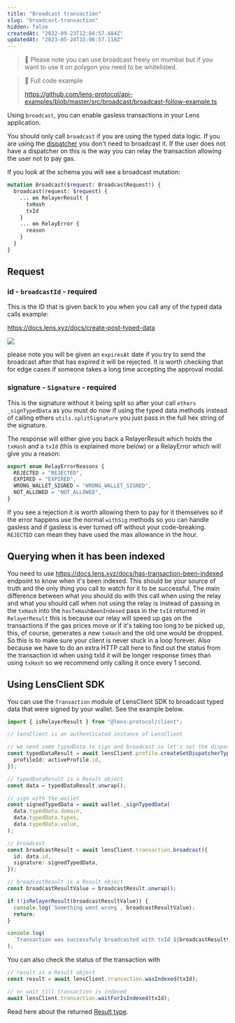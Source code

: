 ```yaml
---
title: "Broadcast transaction"
slug: "broadcast-transaction"
hidden: false
createdAt: "2022-09-23T12:04:57.484Z"
updatedAt: "2023-05-24T15:06:57.118Z"
---
```


> 🚧 Please note you can use broadcast freely on mumbai but if you want to use it on polygon you need to be whitelisted.

> 📘 Full code example
>
> <https://github.com/lens-protocol/api-examples/blob/master/src/broadcast/broadcast-follow-example.ts>

Using `broadcast`, you can enable gasless transactions in your Lens application.

You should only call `broadcast` if you are using the typed data logic. If you are using the [dispatcher](https://docs.lens.xyz/docs/dispatcher) you don't need to broadcast it. If the user does not have a dispatcher on this is the way you can relay the transaction allowing the user not to pay gas.

If you look at the schema you will see a broadcast mutation:

```graphql request
mutation Broadcast($request: BroadcastRequest!) {
  broadcast(request: $request) {
    ... on RelayerResult {
      txHash
      txId
    }
    ... on RelayError {
      reason
    }
  }
}
```

## Request

### id - `broadcastId` - required

This is the ID that is given back to you when you call any of the typed data calls example:

<https://docs.lens.xyz/docs/create-post-typed-data>

![](https://files.readme.io/0b9a30c-image.png)

please note you will be given an `expiresAt` date if you try to send the broadcast after that has expired it will be rejected. It is worth checking that for edge cases if someone takes a long time accepting the approval modal.

### signature - `Signature` - required

This is the signature without it being split so after your call `ethers _signTypedData` as you must do now if using the typed data methods instead of calling ethers `utils.splitSignature` you just pass in the full hex string of the signature.

The response will either give you back a RelayerResult which holds the `txHash` and a `txId` (this is explained more below) or a RelayError which will give you a reason:

```typescript
export enum RelayErrorReasons {
  REJECTED = "REJECTED",
  EXPIRED = "EXPIRED",
  WRONG_WALLET_SIGNED = "WRONG_WALLET_SIGNED",
  NOT_ALLOWED = "NOT_ALLOWED",
}
```

If you see a rejection it is worth allowing them to pay for it themselves so if the error happens use the normal `withSig` methods so you can handle gasless and if gasless is ever turned off without your code-breaking. `REJECTED` can mean they have used the max allowance in the hour.

## Querying when it has been indexed

You need to use <https://docs.lens.xyz/docs/has-transaction-been-indexed> endpoint to know when it's been indexed. This should be your source of truth and the only thing you call to watch for it to be successful. The main difference between what you should do with this call when using the relay and what you should call when not using the relay is instead of passing in the `txHash` into the `hasTxHashBeenIndexed` pass in the `txId` returned in `RelayerResult` this is because our relay will speed up gas on the transactions if the gas prices move or if it's taking too long to be picked up, this, of course, generates a new `txHash` and the old one would be dropped. So this is to make sure your client is never stuck in a loop forever. Also because we have to do an extra HTTP call here to find out the status from the transaction id when using txId it will be longer response times than using `txHash` so we recommend only calling it once every 1 second.

## Using LensClient SDK

You can use the `Transaction` module of LensClient SDK to broadcast typed data that were signed by your wallet. See the example below.

```typescript
import { isRelayerResult } from "@lens-protocol/client";

// lensClient is an authenticated instance of LensClient

// we need some typedData to sign and broadcast so let's set the dispatcher as an example
const typedDataResult = await lensClient.profile.createSetDispatcherTypedData({
  profileId: activeProfile.id,
});

// typedDataResult is a Result object
const data = typedDataResult.unwrap();

// sign with the wallet
const signedTypedData = await wallet._signTypedData(
  data.typedData.domain,
  data.typedData.types,
  data.typedData.value,
);

// broadcast
const broadcastResult = await lensClient.transaction.broadcast({
  id: data.id,
  signature: signedTypedData,
});

// broadcastResult is a Result object
const broadcastResultValue = broadcastResult.unwrap();

if (!isRelayerResult(broadcastResultValue)) {
  console.log(`Something went wrong`, broadcastResultValue);
  return;
}

console.log(
  `Transaction was successfuly broadcasted with txId ${broadcastResultValue.txId}`,
);
```

You can also check the status of the transaction with

```typescript
// result is a Result object
const result = await lensClient.transaction.wasIndexed(txId);

// or wait till transaction is indexed
await lensClient.transaction.waitForIsIndexed(txId);
```

Read here about the returned [Result type](doc:client-sdk-types).

##
